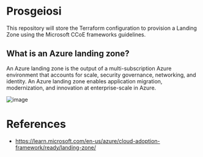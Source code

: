 # Prosgeiosi
This repository will store the Terraform configuration to provision a Landing Zone using the Microsoft CCoE frameworks guidelines.

## What is an Azure landing zone?
An Azure landing zone is the output of a multi-subscription Azure environment that accounts for scale, security governance, networking, and identity. An Azure landing zone enables application migration, modernization, and innovation at enterprise-scale in Azure. 

![image](https://user-images.githubusercontent.com/25728713/229684459-666f3da6-0a17-4955-bd2d-3ea33329ddec.png)

# References
- https://learn.microsoft.com/en-us/azure/cloud-adoption-framework/ready/landing-zone/
